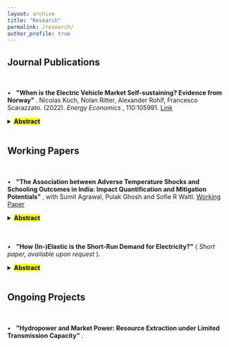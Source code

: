 ```yaml
---
layout: archive
title: "Research"
permalink: /research/
author_profile: true
---
```

<!-- Google tag (gtag.js) -->
<script async src="https://www.googletagmanager.com/gtag/js?id=G-Z7QB0ZV44P"></script>
<script>
  window.dataLayer = window.dataLayer || [];
  function gtag(){dataLayer.push(arguments);}
  gtag('js', new Date());

  gtag('config', 'G-Z7QB0ZV44P');
</script>

Journal Publications
------

<br>

&#x2022; &nbsp; <b> "When is the Electric Vehicle Market Self-sustaining? Evidence from Norway" </b>.
Nicolas Koch, Nolan Ritter, Alexander Rohlf, Francesco Scarazzato. (2022). <i> Energy Economics </i>, 110:105991. <a href="https://doi.org/10.1016/j.eneco.2022.105991"> Link </a>

<details>

<summary> <mark><b> Abstract </b></mark> </summary>

<br>

<font size="3"> <i> This paper investigates whether the world’s most mature electric vehicle (EV) market in Norway has overcome critical mass constraints and can achieve sustainable long-term equilibria without subsidies. We estimate a structural model that allows for multiple equilibria emerging from the interdependence between EV demand and charging station supply. We first estimate the resulting indirect network effects using an instrumental variable approach. Then, we simulate long-term market outcomes for each of the 422 Norwegian municipalities. We find that almost 20% of all municipalities faced critical mass constraints in the earliest stage of the market. Half of them are effectively trapped in a zero-adoption equilibrium. However, in the maturing market, all municipalities have passed critical mass. Overall, about 60% of the Norwegian population now lives in municipalities with a high-adoption equilibrium, even if subsidies were removed. This suggests that critical mass constraints do no longer justify the provision of subsidies. </i> </font>

</details>

<br>


Working Papers
------

<br>

&#x2022; &nbsp; <b> "The Association between Adverse Temperature Shocks and Schooling Outcomes in India: Impact Quantification and Mitigation Potentials" </b>, 
with Sumit Agrawal, Pulak Ghosh and Sofie R Waltl. <a href="https://sofiewaltl.com/wp-content/uploads/2024/09/india.pdf"> Working Paper </a>

<details>

<summary> <mark><b> Abstract </b></mark> </summary>

<br>

<font size="3"> <i> Does extreme heat adversely affect the educational outcomes of kids in India? To address this question, we link results in the Indian Upper Primary Level Examination to information on local weather conditions, air pollution, and vegetation density sourced from remote sensing data. This link is established by precisely geo-coding school addresses. The panel structure of our data allows us to track the success of students attending the same school over four years, while accounting for any time-invariant school- or location-specific attributes.
Our analysis reveals that both cumulative heat exposure and exposure to higher temperatures during examinations adversely affect students' performance. A constant increase in temperature by merely 0.5°C results in a drop in the number of students passing the exam by approximately 2% and a drop in the number of highest grades ("distinctions") of almost 15%, hinting towards a sizable potential loss in human capital. 
We find that the negative impact on exam pass rates intensifies with higher temperature ranges, with the effect being largest on days with maximum temperatures exceeding 40°C. Furthermore, we show that vegetation in the proximity of schools has a strong mitigating effect that increases with forest cover density: given an area of about 80 hectares around each school, 2.6 hectare of forest would offset the impact of an increase in temperature by 1°C on the probability of passing the exam, and 9.5 hectares would offset the effect of a 1°C increase, on the probability of achieving a distinction.
These findings suggest that increasing vegetation in the vicinity of schools is a valid policy recommendation to soften the adverse impacts of extreme heat on adverse educational outcomes, and adapt to expected long-term changes in climate. </i> </font>

</details>

<br>
<br>

&#x2022; &nbsp; <b> "How (In-)Elastic is the Short-Run Demand for Electricity?"</b> (<i> Short paper, available upon request </i>).

<details>

<summary> <mark><b> Abstract </b></mark> </summary>

<br>

<font size="3"> <i> This paper examines how the aggregate demand for electricity responds to changes in hourly wholesale market prices. I focus on a hydropower-rich country and use data on
imported wind energy and accumulated precipitation as instruments for price. Using data from Switzerland from 2016 to 2023, I find that both instruments have a strong and
significant price-depressing effect, and I estimate the price elasticity of aggregate demand to be -0.1. However, this responsiveness is entirely driven by the consumption of storage systems and power plants, while end-user demand remains perfectly inelastic to price fluctuations in the short-run. </i> </font>

</details>

<br>


Ongoing Projects
------

<br>


&#x2022; &nbsp; <b> "Hydropower and Market Power: Resource Extraction under Limited Transmission Capacity" </b>.